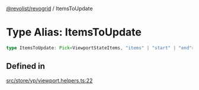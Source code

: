 [@revolist/revogrid](README.md) / ItemsToUpdate

# Type Alias: ItemsToUpdate

```ts
type ItemsToUpdate: Pick<ViewportStateItems, "items" | "start" | "end">;
```

## Defined in

[src/store/vp/viewport.helpers.ts:22](https://github.com/revolist/revogrid/blob/97bf2134af01be0f2e3e5ac6768e7a2e7070a947/src/store/vp/viewport.helpers.ts#L22)
